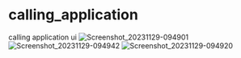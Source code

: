 # calling_application
calling application ui
![Screenshot_20231129-094901](https://github.com/softlabxsanjeev1/calling_application/assets/109661686/e204cc57-5999-425d-bc77-294607636917)
![Screenshot_20231129-094942](https://github.com/softlabxsanjeev1/calling_application/assets/109661686/16d6c0ae-c503-4784-8796-e9e0bfdd492f)
![Screenshot_20231129-094920](https://github.com/softlabxsanjeev1/calling_application/assets/109661686/549d7ec8-4696-4c50-ae95-97ca21effd6e)
